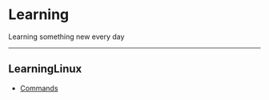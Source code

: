 # Learning
Learning something new every day
___
## LearningLinux
   - [Commands](./linux/README.md) 
